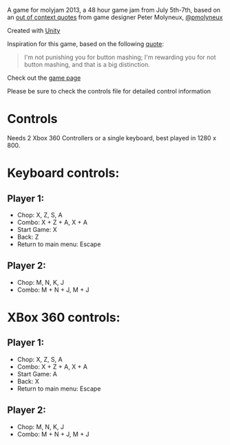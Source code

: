 A game for molyjam 2013, a 48 hour game jam from July 5th-7th, based on an [out of context quotes](http://www.molyjam.com/inspirations) from game designer Peter Molyneux, [@pmolyneux](https://twitter.com/pmolyneux)

Created with [Unity](http://unity3d.com/)

Inspiration for this game, based on the following [quote](http://www.molyjam.com/inspirations/4):

> I'm not punishing you for button mashing; I'm rewarding you for not button mashing, and that is a big distinction.


Check out the [game page](http://www.molyjam.com/games/178)

Please be sure to check the controls file for detailed control information
 
Controls
===
Needs 2 Xbox 360 Controllers or a single keyboard, best played in 1280 x 800.

Keyboard controls:
===

Player 1: 
---
* Chop: X, Z, S, A
* Combo: X + Z + A, X + A
* Start Game: X
* Back: Z
* Return to main menu: Escape

Player 2:
---
* Chop: M, N, K, J
* Combo: M + N + J, M + J

XBox 360 controls:
===

Player 1: 
---
* Chop: X, Z, S, A
* Combo: X + Z + A, X + A
* Start Game: A
* Back: X
* Return to main menu: Escape

Player 2:
---
* Chop: M, N, K, J
* Combo: M + N + J, M + J